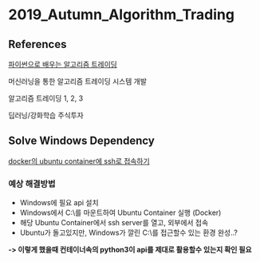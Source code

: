 # 2019_Autumn_Algorithm_Trading

## References
[파이썬으로 배우는 알고리즘 트레이딩](https://wikidocs.net/book/110)

머신러닝을 통한 알고리즘 트레이딩 시스템 개발  

알고리즘 트레이딩 1, 2, 3

딥러닝/강화학습 주식투자

## Solve Windows Dependency

[docker의 ubuntu container에 ssh로 접속하기](https://chanhy63.tistory.com/11)

### 예상 해결방법
- Windows에 필요 api 설치
- Windows에서 C:\를 마운트하여 Ubuntu Container 실행 (Docker)
- 해당 Ubuntu Container에서 ssh server를 열고, 외부에서 접속
- Ubuntu가 돌고있지만, Windows가 깔린 C:\를 접근할수 있는 환경 완성..?

**-> 이렇게 했을때 컨테이너속의 python3이 api를 제대로 활용할수 있는지 확인 필요**
